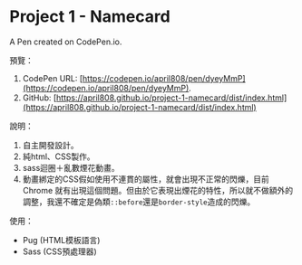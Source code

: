 # Project 1 - Namecard

A Pen created on CodePen.io.

預覽：

1. CodePen URL: [https://codepen.io/april808/pen/dyeyMmP](https://codepen.io/april808/pen/dyeyMmP).
1. GitHub: [https://april808.github.io/project-1-namecard/dist/index.html](https://april808.github.io/project-1-namecard/dist/index.html)


說明：

1. 自主開發設計。
1. 純html、CSS製作。
1. sass迴圈＋亂數煙花動畫。
1. 動畫綁定的CSS假如使用不連貫的屬性，就會出現不正常的閃爍，目前 Chrome 就有出現這個問題。但由於它表現出煙花的特性，所以就不做額外的調整，我還不確定是偽類`::before`還是`border-style`造成的閃爍。

使用：

- Pug (HTML模板語言)
- Sass (CSS預處理器)
